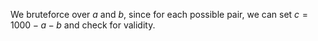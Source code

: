 We bruteforce over $a$ and $b$, since for each possible pair, we can set $c = 1000 - a - b$ and check for validity.